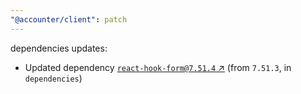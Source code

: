 ```yaml
---
"@accounter/client": patch
---
```

dependencies updates:
  - Updated dependency [`react-hook-form@7.51.4` ↗︎](https://www.npmjs.com/package/react-hook-form/v/7.51.4) (from `7.51.3`, in `dependencies`)
